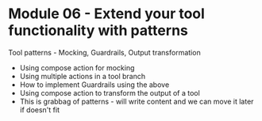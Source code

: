 # Module 06 - Extend your tool functionality with patterns


Tool patterns - Mocking, Guardrails, Output transformation

- Using compose action for mocking
- Using multiple actions in a tool branch
- How to implement Guardrails using the above
- Using compose action to transform the output of a tool
- This is grabbag of patterns - will write content and we can move it later if doesn't fit
